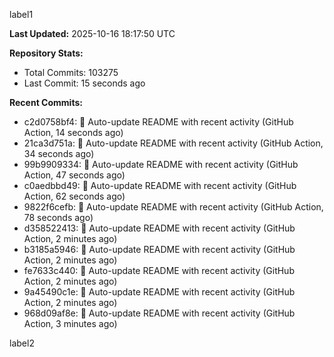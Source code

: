 
label1 
<!-- ACTIVITY_START -->
**Last Updated:** 2025-10-16 18:17:50 UTC

**Repository Stats:**
- Total Commits: 103275
- Last Commit: 15 seconds ago

**Recent Commits:**
- c2d0758bf4: 🤖 Auto-update README with recent activity (GitHub Action, 14 seconds ago)
- 21ca3d751a: 🤖 Auto-update README with recent activity (GitHub Action, 34 seconds ago)
- 99b9909334: 🤖 Auto-update README with recent activity (GitHub Action, 47 seconds ago)
- c0aedbbd49: 🤖 Auto-update README with recent activity (GitHub Action, 62 seconds ago)
- 9822f6cefb: 🤖 Auto-update README with recent activity (GitHub Action, 78 seconds ago)
- d358522413: 🤖 Auto-update README with recent activity (GitHub Action, 2 minutes ago)
- b3185a5946: 🤖 Auto-update README with recent activity (GitHub Action, 2 minutes ago)
- fe7633c440: 🤖 Auto-update README with recent activity (GitHub Action, 2 minutes ago)
- 9a45490c1e: 🤖 Auto-update README with recent activity (GitHub Action, 2 minutes ago)
- 968d09af8e: 🤖 Auto-update README with recent activity (GitHub Action, 3 minutes ago)
<!-- ACTIVITY_END -->

label2
